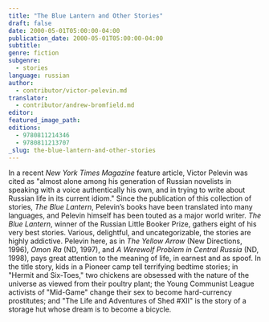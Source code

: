 ```yaml
---
title: "The Blue Lantern and Other Stories"
draft: false
date: 2000-05-01T05:00:00-04:00
publication_date: 2000-05-01T05:00:00-04:00
subtitle:
genre: fiction
subgenre:
  - stories
language: russian
author:
  - contributor/victor-pelevin.md
translator:
  - contributor/andrew-bromfield.md
editor:
featured_image_path:
editions:
  - 9780811214346
  - 9780811213707
_slug: the-blue-lantern-and-other-stories
---
```


In a recent _New York Times Magazine_ feature article, Victor Pelevin was cited as "almost alone among his generation of Russian novelists in speaking with a voice authentically his own, and in trying to write about Russian life in its current idiom." Since the publication of this collection of stories, _The Blue Lantern_, Pelevin’s books have been translated into many languages, and Pelevin himself has been touted as a major world writer. _The Blue Lantern_, winner of the Russian Little Booker Prize, gathers eight of his very best stories. Various, delightful, and uncategorizable, the stories are highly addictive. Pelevin here, as in _The Yellow Arrow_ (New Directions, 1996), _Omon Ra_ (ND, 1997), and _A Werewolf Problem in Central Russia_ (ND, 1998), pays great attention to the meaning of life, in earnest and as spoof. In the title story, kids in a Pioneer camp tell terrifying bedtime stories; in "Hermit and Six-Toes," two chickens are obsessed with the nature of the universe as viewed from their poultry plant; the Young Communist League activists of "Mid-Game" change their sex to become hard-currency prostitutes; and "The Life and Adventures of Shed #XII" is the story of a storage hut whose dream is to become a bicycle.

